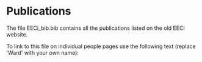 # Publications

The file EECi_bib.bib contains all the publications listed on the old EECi website.

To link to this file on individual people pages use the following text (replace 'Ward' with your own name):

<div>
<script src="https://bibbase.org/show?bib=https%3A%2F%2Fraw.githubusercontent.com%2FEECi%2Fhome%2Fmain%2Fdocs%2Fpublications%2FEECi_bib.bib&commas=true&jsonp=1&amp;filter=author_short:Ward&amp;folding=1"></script> 
</div>


